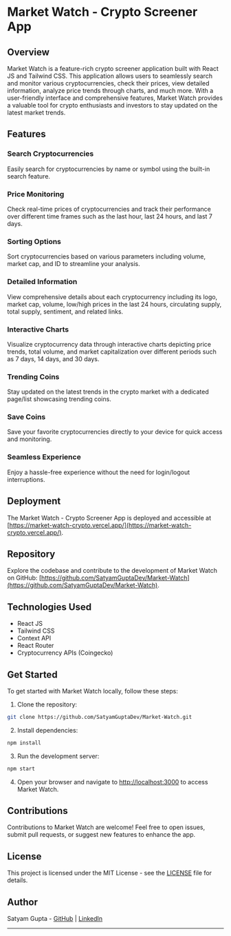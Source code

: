 # Market Watch - Crypto Screener App

## Overview

Market Watch is a feature-rich crypto screener application built with React JS and Tailwind CSS. This application allows users to seamlessly search and monitor various cryptocurrencies, check their prices, view detailed information, analyze price trends through charts, and much more. With a user-friendly interface and comprehensive features, Market Watch provides a valuable tool for crypto enthusiasts and investors to stay updated on the latest market trends.

## Features

### Search Cryptocurrencies

Easily search for cryptocurrencies by name or symbol using the built-in search feature.

### Price Monitoring

Check real-time prices of cryptocurrencies and track their performance over different time frames such as the last hour, last 24 hours, and last 7 days.

### Sorting Options

Sort cryptocurrencies based on various parameters including volume, market cap, and ID to streamline your analysis.

### Detailed Information

View comprehensive details about each cryptocurrency including its logo, market cap, volume, low/high prices in the last 24 hours, circulating supply, total supply, sentiment, and related links.

### Interactive Charts

Visualize cryptocurrency data through interactive charts depicting price trends, total volume, and market capitalization over different periods such as 7 days, 14 days, and 30 days.

### Trending Coins

Stay updated on the latest trends in the crypto market with a dedicated page/list showcasing trending coins.

### Save Coins

Save your favorite cryptocurrencies directly to your device for quick access and monitoring.

### Seamless Experience

Enjoy a hassle-free experience without the need for login/logout interruptions.

## Deployment

The Market Watch - Crypto Screener App is deployed and accessible at [https://market-watch-crypto.vercel.app/](https://market-watch-crypto.vercel.app/).

## Repository

Explore the codebase and contribute to the development of Market Watch on GitHub: [https://github.com/SatyamGuptaDev/Market-Watch](https://github.com/SatyamGuptaDev/Market-Watch).

## Technologies Used

- React JS
- Tailwind CSS
- Context API
- React Router
- Cryptocurrency APIs (Coingecko)

## Get Started

To get started with Market Watch locally, follow these steps:

1. Clone the repository:

```bash
git clone https://github.com/SatyamGuptaDev/Market-Watch.git
```

2. Install dependencies:

```bash
npm install
```

3. Run the development server:

```bash
npm start
```

4. Open your browser and navigate to [http://localhost:3000](http://localhost:3000) to access Market Watch.

## Contributions

Contributions to Market Watch are welcome! Feel free to open issues, submit pull requests, or suggest new features to enhance the app.

## License

This project is licensed under the MIT License - see the [LICENSE](LICENSE) file for details.

## Author

Satyam Gupta - [GitHub](https://github.com/SatyamGuptaDev) | [LinkedIn](https://www.linkedin.com/in/devsg/)

---

